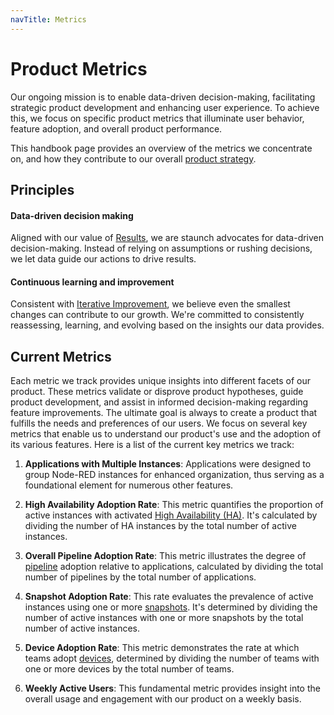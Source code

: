 ```yaml
---
navTitle: Metrics
---
```


# Product Metrics

Our ongoing mission is to enable data-driven decision-making, facilitating strategic product development and enhancing user experience. To achieve this, we focus on specific product metrics that illuminate user behavior, feature adoption, and overall product performance. 

This handbook page provides an overview of the metrics we concentrate on, and how they contribute to our overall [product strategy](./strategy.md).

## Principles

#### Data-driven decision making 
Aligned with our value of [Results](../../company/values.md#📈-results), we are staunch advocates for data-driven decision-making. Instead of relying on assumptions or rushing decisions, we let data guide our actions to drive results.

#### Continuous learning and improvement
Consistent with [Iterative Improvement](../../company/values.md#🔁-iterative-improvement), we believe even the smallest changes can contribute to our growth. We're committed to consistently reassessing, learning, and evolving based on the insights our data provides.

## Current Metrics

Each metric we track provides unique insights into different facets of our product. These metrics validate or disprove product hypotheses, guide product development, and assist in informed decision-making regarding feature improvements. The ultimate goal is always to create a product that fulfills the needs and preferences of our users. We focus on several key metrics that enable us to understand our product's use and the adoption of its various features. Here is a list of the current key metrics we track:

1. **Applications with Multiple Instances**: Applications were designed to group Node-RED instances for enhanced organization, thus serving as a foundational element for numerous other features.

2. **High Availability Adoption Rate**: This metric quantifies the proportion of active instances with activated [High Availability (HA)](https://flowforge.com/docs/user/high-availability/). It's calculated by dividing the number of HA instances by the total number of active instances.

3. **Overall Pipeline Adoption Rate**: This metric illustrates the degree of [pipeline](https://flowforge.com/docs/user/devops-pipelines/) adoption relative to applications, calculated by dividing the total number of pipelines by the total number of applications.

4. **Snapshot Adoption Rate**: This rate evaluates the prevalence of active instances using one or more [snapshots](https://flowforge.com/docs/user/snapshots/). It's determined by dividing the number of active instances with one or more snapshots by the total number of active instances.

5. **Device Adoption Rate**: This metric demonstrates the rate at which teams adopt [devices](https://flowforge.com/docs/user/devices/), determined by dividing the number of teams with one or more devices by the total number of teams.

6. **Weekly Active Users**: This fundamental metric provides insight into the overall usage and engagement with our product on a weekly basis.